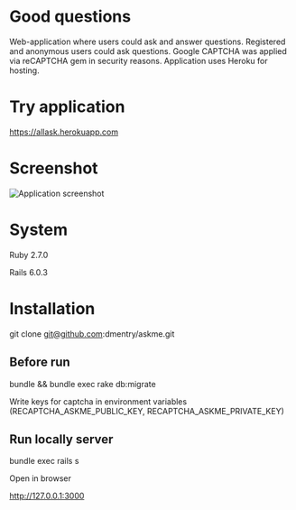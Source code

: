 # Good questions

Web-application where users could ask and answer questions. Registered and anonymous users could ask questions. Google CAPTCHA was applied via reCAPTCHA gem in security reasons. Application uses Heroku for hosting.

# Try application
https://allask.herokuapp.com

# Screenshot
![Application screenshot](https://github.com/dmentry/bbq_my/blob/master/bbq_screenshot.jpg)

# System
Ruby 2.7.0

Rails 6.0.3

# Installation
git clone git@github.com:dmentry/askme.git

## Before run
bundle && bundle exec rake db:migrate

Write keys for captcha in environment variables (RECAPTCHA_ASKME_PUBLIC_KEY, RECAPTCHA_ASKME_PRIVATE_KEY)

## Run locally server
bundle exec rails s

Open in browser

http://127.0.0.1:3000


